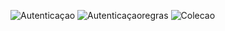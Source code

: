 ![Autenticaçao](https://user-images.githubusercontent.com/70297225/176074014-a60c02a6-baf9-42df-be8c-8f95b15ddaec.png)
![Autenticaçaoregras](https://user-images.githubusercontent.com/70297225/176074096-92dd6018-ed20-49af-a5bc-a782db272faa.png)
![Colecao](https://user-images.githubusercontent.com/70297225/176074115-9db952e7-dbe4-449c-83b1-c1eec487eeeb.png)
